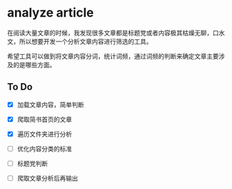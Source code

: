 # analyze article

在阅读大量文章的时候，我发现很多文章都是标题党或者内容极其枯燥无聊，口水文，所以想要开发一个分析文章内容进行筛选的工具。

希望工具可以做到将文章内容分词，统计词频，通过词频的判断来确定文章主要涉及的是哪些方面。

## To Do

- [x] 加载文章内容，简单判断
- [x] 爬取简书首页的文章
- [x] 遍历文件夹进行分析 
- [ ] 优化内容分类的标准
- [ ] 标题党判断
- [ ] 爬取文章分析后再输出
  
